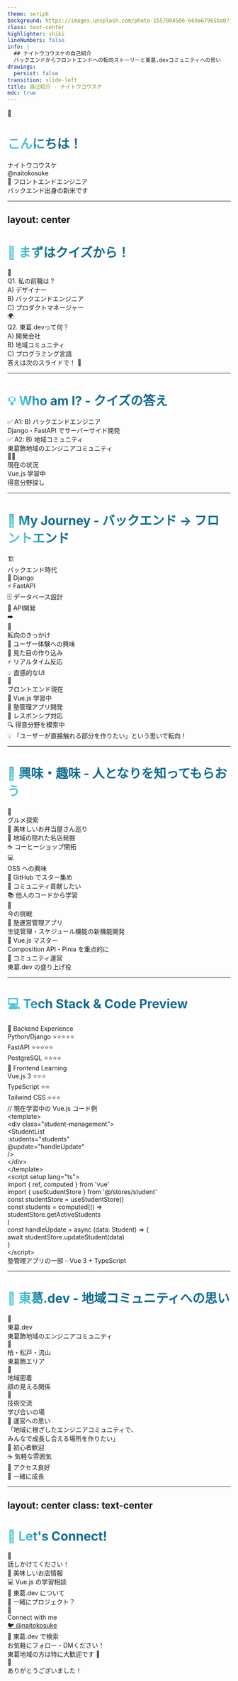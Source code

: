 ```yaml
---
theme: seriph
background: https://images.unsplash.com/photo-1557804506-669a67965ba0?ixlib=rb-4.0.3&auto=format&fit=crop&w=1920&q=80
class: text-center
highlighter: shiki
lineNumbers: false
info: |
  ## ナイトウコウスケの自己紹介
  バックエンドからフロントエンドへの転向ストーリーと東葛.devコミュニティへの思い
drawings:
  persist: false
transition: slide-left
title: 自己紹介 - ナイトウコウスケ
mdc: true
---
```


<div class="relative h-full flex items-center justify-center">
  <div class="absolute inset-0 bg-gradient-to-br from-blue-500/20 to-purple-600/20"></div>
  <div class="relative z-10 text-center">
    <div class="text-8xl mb-8 animate-bounce">👋</div>
    <h1 class="text-6xl font-bold bg-gradient-to-r from-blue-400 to-purple-500 bg-clip-text text-transparent mb-4">
      こんにちは！
    </h1>
    <div class="text-4xl font-bold text-white mb-2">ナイトウコウスケ</div>
    <div class="text-xl text-blue-200 mb-8">@naitokosuke</div>
    <div class="bg-white/10 backdrop-blur-md rounded-xl p-6 max-w-md mx-auto">
      <div class="text-2xl text-yellow-300 mb-2">🚀 フロントエンドエンジニア</div>
      <div class="text-lg text-blue-100">バックエンド出身の新米です</div>
    </div>
  </div>
</div>

<div class="abs-br m-6 flex gap-2">
  <a href="https://twitter.com/naitokosuke" target="_blank" alt="Twitter"
    class="text-xl slidev-icon-btn opacity-70 hover:opacity-100 transition-opacity !border-none !hover:text-blue-400">
    <carbon-logo-twitter />
  </a>
</div>

---
layout: center
---

# 🎯 まずはクイズから！

<div class="grid grid-cols-2 gap-8 mt-12">
  <div class="bg-gradient-to-br from-pink-500/20 to-red-500/20 p-8 rounded-2xl border border-pink-300/30">
    <div class="text-4xl mb-4">🤔</div>
    <div class="text-xl font-bold mb-4">Q1. 私の前職は？</div>
    <div class="space-y-2 text-left">
      <div>A) デザイナー</div>
      <div>B) バックエンドエンジニア</div>
      <div>C) プロダクトマネージャー</div>
    </div>
  </div>
  
  <div class="bg-gradient-to-br from-green-500/20 to-blue-500/20 p-8 rounded-2xl border border-green-300/30">
    <div class="text-4xl mb-4">🌍</div>
    <div class="text-xl font-bold mb-4">Q2. 東葛.devって何？</div>
    <div class="space-y-2 text-left">
      <div>A) 開発会社</div>
      <div>B) 地域コミュニティ</div>
      <div>C) プログラミング言語</div>
    </div>
  </div>
</div>

<div class="mt-8 text-center">
  <div class="text-lg text-gray-400">答えは次のスライドで！ 🎉</div>
</div>

---

# 💡 Who am I? - クイズの答え

<div class="grid grid-cols-2 gap-8 mt-8">
  <div class="space-y-6">
    <div class="bg-gradient-to-r from-green-400/20 to-green-600/20 p-6 rounded-xl border-l-4 border-green-400">
      <div class="text-2xl mb-2">✅ A1: B) バックエンドエンジニア</div>
      <div class="text-lg">Django・FastAPI でサーバーサイド開発</div>
    </div>
    <div class="bg-gradient-to-r from-blue-400/20 to-blue-600/20 p-6 rounded-xl border-l-4 border-blue-400">
      <div class="text-2xl mb-2">✅ A2: B) 地域コミュニティ</div>
      <div class="text-lg">東葛飾地域のエンジニアコミュニティ</div>
    </div>
  </div>

  <div class="space-y-4">
    <div class="text-center bg-white/5 p-6 rounded-xl">
      <div class="text-4xl mb-4">🧑‍💻</div>
      <div class="text-xl font-bold">現在の状況</div>
      <div class="space-y-2 mt-4">
        <div class="flex items-center justify-between bg-white/10 p-2 rounded">
          <span>Vue.js 学習中</span>
          <div class="w-20 bg-gray-600 rounded-full h-2">
            <div class="bg-green-400 h-2 rounded-full" style="width: 60%"></div>
          </div>
        </div>
        <div class="flex items-center justify-between bg-white/10 p-2 rounded">
          <span>得意分野探し</span>
          <div class="w-20 bg-gray-600 rounded-full h-2">
            <div class="bg-yellow-400 h-2 rounded-full" style="width: 40%"></div>
          </div>
        </div>
      </div>
    </div>
  </div>
</div>

---

# 🔄 My Journey - バックエンド → フロントエンド

<div class="grid grid-cols-3 gap-6 mt-8">
  <div class="text-center">
    <div class="bg-gradient-to-br from-red-500/20 to-orange-500/20 p-6 rounded-2xl border border-red-300/30 h-full">
      <div class="text-4xl mb-4">🏗️</div>
      <div class="text-xl font-bold mb-4 text-red-300">バックエンド時代</div>
      <div class="space-y-2 text-sm">
        <div>🐍 Django</div>
        <div>⚡ FastAPI</div>
        <div>🗄️ データベース設計</div>
        <div>🔧 API開発</div>
      </div>
    </div>
  </div>

  <div class="text-center relative">
    <div class="absolute top-1/2 left-1/2 transform -translate-x-1/2 -translate-y-1/2 text-6xl animate-pulse">
      ➡️
    </div>
    <div class="bg-gradient-to-br from-yellow-500/20 to-orange-500/20 p-6 rounded-2xl border border-yellow-300/30 h-full opacity-50">
      <div class="text-4xl mb-4">🌉</div>
      <div class="text-xl font-bold mb-4 text-yellow-300">転向のきっかけ</div>
      <div class="space-y-2 text-sm">
        <div>👥 ユーザー体験への興味</div>
        <div>🎨 見た目の作り込み</div>
        <div>⚡ リアルタイム反応</div>
        <div>💡 直感的なUI</div>
      </div>
    </div>
  </div>

  <div class="text-center">
    <div class="bg-gradient-to-br from-green-500/20 to-blue-500/20 p-6 rounded-2xl border border-green-300/30 h-full">
      <div class="text-4xl mb-4">🚀</div>
      <div class="text-xl font-bold mb-4 text-green-300">フロントエンド現在</div>
      <div class="space-y-2 text-sm">
        <div>💚 Vue.js 学習中</div>
        <div>🎯 塾管理アプリ開発</div>
        <div>📱 レスポンシブ対応</div>
        <div>🔍 得意分野を模索中</div>
      </div>
    </div>
  </div>
</div>

<div class="mt-8 text-center bg-purple-500/20 p-4 rounded-xl">
  <div class="text-lg">💡 「ユーザーが直接触れる部分を作りたい」という思いで転向！</div>
</div>

---

# 🍜 興味・趣味 - 人となりを知ってもらおう

<div class="grid grid-cols-2 gap-8 mt-8">
  <div class="space-y-6">
    <div class="bg-gradient-to-br from-orange-500/20 to-red-500/20 p-6 rounded-2xl border border-orange-300/30">
      <div class="flex items-center mb-4">
        <div class="text-4xl mr-4">🍕</div>
        <div class="text-2xl font-bold text-orange-300">グルメ探索</div>
      </div>
      <div class="space-y-3">
        <div class="flex items-center">
          <span class="text-2xl mr-2">🍱</span>
          <span>美味しいお弁当屋さん巡り</span>
        </div>
        <div class="flex items-center">
          <span class="text-2xl mr-2">🍺</span>
          <span>地域の隠れた名店発掘</span>
        </div>
        <div class="flex items-center">
          <span class="text-2xl mr-2">☕</span>
          <span>コーヒーショップ開拓</span>
        </div>
      </div>
    </div>
    <div class="bg-gradient-to-br from-purple-500/20 to-blue-500/20 p-6 rounded-2xl border border-purple-300/30">
      <div class="flex items-center mb-4">
        <div class="text-4xl mr-4">💻</div>
        <div class="text-2xl font-bold text-purple-300">OSS への興味</div>
      </div>
      <div class="space-y-3">
        <div class="flex items-center">
          <span class="text-2xl mr-2">🌟</span>
          <span>GitHub でスター集め</span>
        </div>
        <div class="flex items-center">
          <span class="text-2xl mr-2">🤝</span>
          <span>コミュニティ貢献したい</span>
        </div>
        <div class="flex items-center">
          <span class="text-2xl mr-2">📚</span>
          <span>他人のコードから学習</span>
        </div>
      </div>
    </div>
  </div>

  <div class="bg-gradient-to-br from-pink-500/20 to-purple-500/20 p-6 rounded-2xl border border-pink-300/30">
    <div class="text-center mb-6">
      <div class="text-4xl mb-4">🎯</div>
      <div class="text-2xl font-bold text-pink-300">今の挑戦</div>
    </div>
    <div class="space-y-4">
      <div class="bg-white/10 p-4 rounded-xl">
        <div class="font-bold mb-2">🏫 塾運営管理アプリ</div>
        <div class="text-sm text-gray-300">生徒管理・スケジュール機能の新機能開発</div>
      </div>
      <div class="bg-white/10 p-4 rounded-xl">
        <div class="font-bold mb-2">📖 Vue.js マスター</div>
        <div class="text-sm text-gray-300">Composition API・Pinia を重点的に</div>
      </div>
      <div class="bg-white/10 p-4 rounded-xl">
        <div class="font-bold mb-2">🌱 コミュニティ運営</div>
        <div class="text-sm text-gray-300">東葛.dev の盛り上げ役</div>
      </div>
    </div>
  </div>
</div>

---

# 💻 Tech Stack & Code Preview

<div class="grid grid-cols-2 gap-8 mt-6">
  <div class="space-y-4">
    <div class="bg-gradient-to-r from-red-500/20 to-red-600/20 p-4 rounded-xl">
      <div class="text-xl font-bold mb-2 text-red-300">🔧 Backend Experience</div>
      <div class="space-y-2 text-sm">
        <div class="flex justify-between">
          <span>Python/Django</span>
          <span class="text-green-400">⭐⭐⭐⭐⭐</span>
        </div>
        <div class="flex justify-between">
          <span>FastAPI</span>
          <span class="text-green-400">⭐⭐⭐⭐⭐</span>
        </div>
        <div class="flex justify-between">
          <span>PostgreSQL</span>
          <span class="text-green-400">⭐⭐⭐⭐</span>
        </div>
      </div>
    </div>
    <div class="bg-gradient-to-r from-green-500/20 to-green-600/20 p-4 rounded-xl">
      <div class="text-xl font-bold mb-2 text-green-300">🚀 Frontend Learning</div>
      <div class="space-y-2 text-sm">
        <div class="flex justify-between">
          <span>Vue.js 3</span>
          <span class="text-yellow-400">⭐⭐⭐</span>
        </div>
        <div class="flex justify-between">
          <span>TypeScript</span>
          <span class="text-yellow-400">⭐⭐</span>
        </div>
        <div class="flex justify-between">
          <span>Tailwind CSS</span>
          <span class="text-yellow-400">⭐⭐⭐</span>
        </div>
      </div>
    </div>
  </div>

  <div class="bg-gray-900/50 p-4 rounded-xl border border-gray-600">
    <div class="text-sm text-green-400 mb-2">// 現在学習中の Vue.js コード例</div>
    <div class="text-xs text-green-300 font-mono whitespace-pre-wrap">
      <div class="text-purple-300">&lt;template&gt;</div>
      <div>  &lt;div class="student-management"&gt;</div>
      <div>    &lt;StudentList</div>
      <div>      :students="students"</div>
      <div>      @update="handleUpdate"</div>
      <div>    /&gt;</div>
      <div>  &lt;/div&gt;</div>
      <div class="text-purple-300">&lt;/template&gt;</div>
      <div class="mt-2"></div>
      <div class="text-purple-300">&lt;script setup lang="ts"&gt;</div>
      <div><span class="text-blue-300">import</span> { ref, computed } <span class="text-blue-300">from</span> <span class="text-yellow-300">'vue'</span></div>
      <div><span class="text-blue-300">import</span> { useStudentStore } <span class="text-blue-300">from</span> <span class="text-yellow-300">'@/stores/student'</span></div>
      <div class="mt-2"></div>
      <div><span class="text-blue-300">const</span> studentStore = useStudentStore()</div>
      <div><span class="text-blue-300">const</span> students = computed(() =&gt;</div>
      <div>  studentStore.getActiveStudents</div>
      <div>)</div>
      <div class="mt-2"></div>
      <div><span class="text-blue-300">const</span> handleUpdate = <span class="text-blue-300">async</span> (data: Student) =&gt; {</div>
      <div>  <span class="text-blue-300">await</span> studentStore.updateStudent(data)</div>
      <div>}</div>
      <div class="text-purple-300">&lt;/script&gt;</div>
    </div>
    <div class="text-xs text-gray-400 mt-2">塾管理アプリの一部 - Vue 3 + TypeScript</div>
  </div>
</div>

---

# 🌸 東葛.dev - 地域コミュニティへの思い

<div class="relative">
  <div class="absolute inset-0 bg-gradient-to-br from-pink-500/10 to-purple-600/10 rounded-3xl"></div>
  <div class="relative z-10 p-8">
    <div class="text-center mb-8">
      <div class="text-6xl mb-4">🌸</div>
      <div class="text-4xl font-bold bg-gradient-to-r from-pink-400 to-purple-500 bg-clip-text text-transparent">
        東葛.dev
      </div>
      <div class="text-xl text-purple-300 mt-2">東葛飾地域のエンジニアコミュニティ</div>
    </div>
    <div class="grid grid-cols-3 gap-6 mb-8">
      <div class="text-center bg-white/5 p-6 rounded-2xl">
        <div class="text-3xl mb-2">🗼</div>
        <div class="font-bold text-purple-300">柏・松戸・流山</div>
        <div class="text-sm">東葛飾エリア</div>
      </div>
      <div class="text-center bg-white/5 p-6 rounded-2xl">
        <div class="text-3xl mb-2">👥</div>
        <div class="font-bold text-purple-300">地域密着</div>
        <div class="text-sm">顔の見える関係</div>
      </div>
      <div class="text-center bg-white/5 p-6 rounded-2xl">
        <div class="text-3xl mb-2">🚀</div>
        <div class="font-bold text-purple-300">技術交流</div>
        <div class="text-sm">学び合いの場</div>
      </div>
    </div>
    <div class="bg-gradient-to-r from-pink-500/20 to-purple-500/20 p-6 rounded-2xl border border-pink-300/30">
      <div class="text-center">
        <div class="text-2xl font-bold mb-4">🎯 運営への思い</div>
        <div class="text-lg mb-4">
          「地域に根ざしたエンジニアコミュニティで、<br/>
          みんなで成長し合える場所を作りたい」
        </div>
        <div class="flex justify-center space-x-8 text-sm">
          <div>🤝 初心者歓迎</div>
          <div>☕ 気軽な雰囲気</div>
          <div>📍 アクセス良好</div>
          <div>🌱 一緒に成長</div>
        </div>
      </div>
    </div>
  </div>
</div>

---
layout: center
class: text-center
---

# 🚀 Let's Connect!

<div class="grid grid-cols-1 md:grid-cols-2 gap-8 mt-12 max-w-4xl mx-auto">
  <div class="bg-gradient-to-br from-blue-500/20 to-purple-600/20 p-8 rounded-3xl border border-blue-300/30">
    <div class="text-4xl mb-4">💬</div>
    <div class="text-2xl font-bold mb-4 text-blue-300">話しかけてください！</div>
    <div class="space-y-3 text-left">
      <div class="flex items-center">
        <span class="text-2xl mr-3">🍜</span>
        <span>美味しいお店情報</span>
      </div>
      <div class="flex items-center">
        <span class="text-2xl mr-3">💻</span>
        <span>Vue.js の学習相談</span>
      </div>
      <div class="flex items-center">
        <span class="text-2xl mr-3">🌸</span>
        <span>東葛.dev について</span>
      </div>
      <div class="flex items-center">
        <span class="text-2xl mr-3">🤝</span>
        <span>一緒にプロジェクト？</span>
      </div>
    </div>
  </div>

  <div class="bg-gradient-to-br from-green-500/20 to-blue-500/20 p-8 rounded-3xl border border-green-300/30">
    <div class="text-4xl mb-4">📱</div>
    <div class="text-2xl font-bold mb-6 text-green-300">Connect with me</div>
    <div class="space-y-4">
      <a href="https://twitter.com/naitokosuke" target="_blank" 
         class="flex items-center justify-center bg-blue-500/30 hover:bg-blue-500/50 p-4 rounded-xl transition-colors">
        <span class="text-2xl mr-3">🐦</span>
        <span class="font-bold">@naitokosuke</span>
      </a>
      <div class="flex items-center justify-center bg-purple-500/30 p-4 rounded-xl">
        <span class="text-2xl mr-3">🌸</span>
        <span class="font-bold">東葛.dev で検索</span>
      </div>
      <div class="text-sm text-gray-400 mt-4">
        お気軽にフォロー・DMください！<br/>
        東葛地域の方は特に大歓迎です 🎉
      </div>
    </div>
  </div>
</div>

<div class="mt-12">
  <div class="text-6xl mb-4">🙏</div>
  <div class="text-3xl font-bold bg-gradient-to-r from-yellow-400 to-orange-500 bg-clip-text text-transparent">
    ありがとうございました！
  </div>
</div>

<style>
h1 {
  background-color: #2B90B6;
  background-image: linear-gradient(45deg, #4EC5D4 10%, #146b8c 20%);
  background-size: 100%;
  -webkit-background-clip: text;
  -moz-background-clip: text;
  -webkit-text-fill-color: transparent;
  -moz-text-fill-color: transparent;
}

.animate-bounce {
  animation: bounce 2s infinite;
}

.animate-pulse {
  animation: pulse 2s cubic-bezier(0.4, 0, 0.6, 1) infinite;
}

@keyframes bounce {
  0%, 20%, 53%, 80%, 100% {
    transform: translate3d(0,0,0);
  }
  40%, 43% {
    transform: translate3d(0, -30px, 0);
  }
  70% {
    transform: translate3d(0, -15px, 0);
  }
  90% {
    transform: translate3d(0,-4px,0);
  }
}

@keyframes pulse {
  0%, 100% {
    opacity: 1;
  }
  50% {
    opacity: .5;
  }
}
</style>
